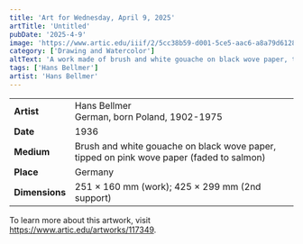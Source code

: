 ```yaml
---
title: 'Art for Wednesday, April 9, 2025'
artTitle: 'Untitled'
pubDate: '2025-4-9'
image: 'https://www.artic.edu/iiif/2/5cc38b59-d001-5ce5-aac6-a8a79d6128d6/full/1686,/0/default.jpg'
category: ['Drawing and Watercolor']
altText: 'A work made of brush and white gouache on black wove paper, tipped on pink wove paper (faded to salmon).'
tags: ['Hans Bellmer']
artist: 'Hans Bellmer'
---
```

 
| | | 
|---|---| 
| **Artist** | Hans Bellmer<br>German, born Poland, 1902-1975 | 
| **Date** | 1936 | 
| **Medium** | Brush and white gouache on black wove paper, tipped on pink wove paper (faded to salmon) | 
| **Place** | Germany | 
| **Dimensions** | 251 × 160 mm (work); 425 × 299 mm (2nd support) | 
 
To learn more about this artwork, visit https://www.artic.edu/artworks/117349. 
<style> table {width: 100%;} </style>